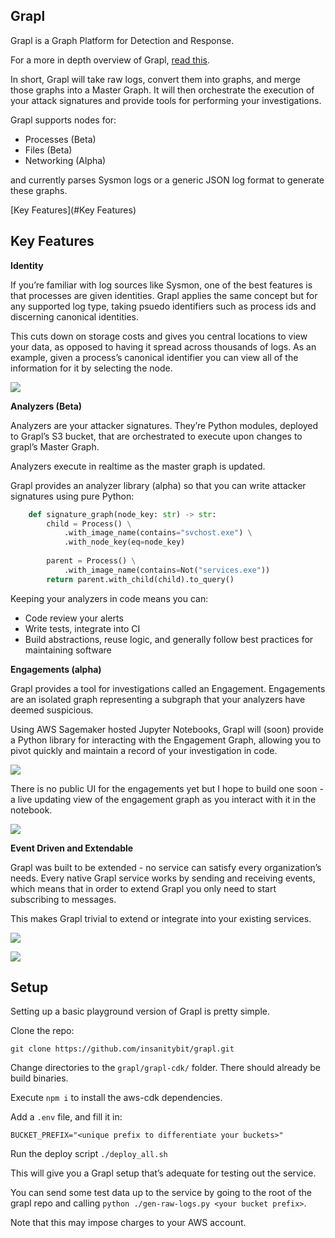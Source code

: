 ## Grapl

Grapl is a Graph Platform for Detection and Response. 

For a more in depth overview of Grapl, [read this](https://insanitybit.github.io/2019/03/09/grapl).

In short, Grapl will take raw logs, convert them into graphs, and merge those graphs into a Master Graph. It will then orchestrate the execution of your attack signatures and provide tools for performing your investigations.

Grapl supports nodes for:

- Processes (Beta)
- Files (Beta)
- Networking (Alpha)

and currently parses Sysmon logs or a generic JSON log format to generate these graphs.

[Key Features](#Key Features)


## Key Features

**Identity**

If you’re familiar with log sources like Sysmon, one of the best features is that processes are given identities. Grapl applies the same concept but for any supported log type, taking psuedo identifiers such as process ids and discerning canonical identities.

This cuts down on storage costs and gives you central locations to view your data, as opposed to having it spread across thousands of logs. As an example, given a process’s canonical identifier you can view all of the information for it by selecting the node.

![](https://d2mxuefqeaa7sj.cloudfront.net/s_7CBC3A8B36A73886DC59F4792258C821D6717C3DB02DA354DE68418C9DCF5C29_1553026555668_image.png)


**Analyzers (Beta)**

Analyzers are your attacker signatures. They’re Python modules, deployed to Grapl’s S3 bucket, that are orchestrated to execute upon changes to grapl’s Master Graph.

Analyzers execute in realtime as the master graph is updated.

Grapl provides an analyzer library (alpha) so that you can write attacker signatures using pure Python:

```python
    def signature_graph(node_key: str) -> str:
        child = Process() \
            .with_image_name(contains="svchost.exe") \
            .with_node_key(eq=node_key)
    
        parent = Process() \
            .with_image_name(contains=Not("services.exe"))
        return parent.with_child(child).to_query()
```
Keeping your analyzers in code means you can:

- Code review your alerts
- Write tests, integrate into CI
- Build abstractions, reuse logic, and generally follow best practices for maintaining software

**Engagements (alpha)**

Grapl provides a tool for investigations called an Engagement. Engagements are an isolated graph representing a subgraph that your analyzers have deemed suspicious.

Using AWS Sagemaker hosted Jupyter Notebooks, Grapl will (soon) provide a Python library for interacting with the Engagement Graph, allowing you to pivot quickly and maintain a record of your investigation in code.


![](https://d2mxuefqeaa7sj.cloudfront.net/s_7CBC3A8B36A73886DC59F4792258C821D6717C3DB02DA354DE68418C9DCF5C29_1553037156946_file.png)


There is no public UI for the engagements yet but I hope to build one soon - a live updating view of the engagement graph as you interact with it in the notebook.


![](https://raw.githubusercontent.com/insanitybit/grapl/master/images/engagement.gif)

**Event Driven and Extendable**

Grapl was built to be extended - no service can satisfy every organization’s needs. Every native Grapl service works by sending and receiving events, which means that in order to extend Grapl you only need to start subscribing to messages.

This makes Grapl trivial to extend or integrate into your existing services.

![](https://d2mxuefqeaa7sj.cloudfront.net/s_7CBC3A8B36A73886DC59F4792258C821D6717C3DB02DA354DE68418C9DCF5C29_1553040182040_file.png)



![](https://d2mxuefqeaa7sj.cloudfront.net/s_7CBC3A8B36A73886DC59F4792258C821D6717C3DB02DA354DE68418C9DCF5C29_1553040197703_file.png)


## Setup

Setting up a basic playground version of Grapl is pretty simple. 

Clone the repo:

    git clone https://github.com/insanitybit/grapl.git

Change directories to the `grapl/grapl-cdk/` folder. There should already be build binaries.

Execute `npm i` to install the aws-cdk dependencies.

Add a `.env` file, and fill it in:

    BUCKET_PREFIX="<unique prefix to differentiate your buckets>"

Run the deploy script
`./deploy_all.sh`

This will give you a Grapl setup that’s adequate for testing out the service.

You can send some test data up to the service by going to the root of the grapl repo and calling `python ./gen-raw-logs.py <your bucket prefix>`. 

Note that this may impose charges to your AWS account.
